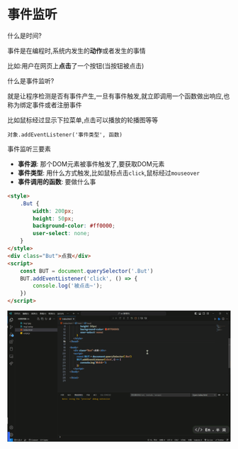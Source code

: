 # 事件监听

什么是时间?

事件是在编程时,系统内发生的**动作**或者发生的事情

比如:用户在网页上**点击**了一个按钮(当按钮被点击)

什么是事件监听?

就是让程序检测是否有事件产生,一旦有事件触发,就立即调用一个函数做出响应,也称为绑定事件或者注册事件

比如鼠标经过显示下拉菜单,点击可以播放的轮播图等等

`对象.addEventListener('事件类型', 函数)`

事件监听三要素

* **事件源**: 那个DOM元素被事件触发了,要获取DOM元素
* **事件类型**: 用什么方式触发,比如鼠标点击`click`,鼠标经过`mouseover`
* **事件调用的函数**: 要做什么事

```html
<style>
    .But {
        width: 200px;
        height: 50px;
        background-color: #ff0000;
        user-select: none;
    }
</style>
<div class="But">点我</div>
<script>
    const BUT = document.querySelector('.But')
    BUT.addEventListener('click', () => {
        console.log('被点击~');
    })
</script>
```

![34-1](assets/34-1.gif)